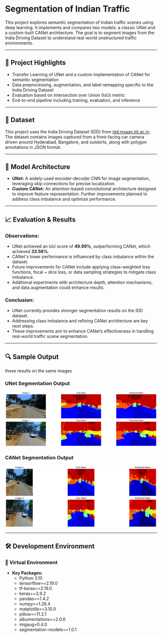 # Segmentation of Indian Traffic

This project explores semantic segmentation of Indian traffic scenes using deep learning. It implements and compares two models: a classic UNet and a custom-built CANet architecture. The goal is to segment images from the India Driving Dataset to understand real-world unstructured traffic environments.

---

## 📌 Project Highlights

- Transfer Learning of UNet and a custom implementation of CANet for semantic segmentation
- Data preprocessing, augmentation, and label remapping specific to the India Driving Dataset
- Evaluation based on Intersection over Union (IoU) metric
- End-to-end pipeline including training, evaluation, and inference

---

## 📂 Dataset

This project uses the India Driving Dataset (IDD) from [idd.insaan.iiit.ac.in](https://idd.insaan.iiit.ac.in/). The dataset contains images captured from a front-facing car camera driven around Hyderabad, Bangalore, and outskirts, along with polygon annotations in JSON format.

---

## 🧱 Model Architecture

- **UNet:** A widely-used encoder-decoder CNN for image segmentation, leveraging skip connections for precise localization.
- **Custom CANet:** An attention-based convolutional architecture designed to improve feature representation. Further improvements planned to address class imbalance and optimize performance.

---

## 📈 Evaluation & Results

### Observations:
- UNet achieved an IoU score of **49.99%**, outperforming CANet, which achieved **33.56%**.
- CANet's lower performance is influenced by class imbalance within the dataset.
- Future improvements for CANet include applying class-weighted loss functions, focal + dice loss, or data sampling strategies to mitigate class imbalance.
- Additional experiments with architecture depth, attention mechanisms, and data augmentation could enhance results.

### Conclusion:
- UNet currently provides stronger segmentation results on the IDD dataset.
- Addressing class imbalance and refining CANet architecture are key next steps.
- These improvements aim to enhance CANet’s effectiveness in handling real-world traffic scene segmentation.

---

## 🔍 Sample Output
these results on the same images
### UNet Segmentation Output
![UNet Segmentation Output](UNet_output.png)
### CANet Segmentation Output
![CANet Segmentation Output](CANet_output.png)

---

## 🛠️ Development Environment

### 🧪 Virtual Environment

*   **Key Packages:**  
    *   Python 3.10  
    *   tensorflow==2.19.0  
    *   tf-keras==2.19.0  
    *   keras==3.9.2  
    *   pandas==1.4.2  
    *   numpy==1.26.4  
    *   matplotlib==3.10.0
    *   pillow==11.2.1
    *   albumentations==2.0.6
    *   imgaug=0.4.0
    *   segmentation-models==1.0.1
